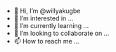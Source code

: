 - 👋 Hi, I’m @willyakugbe
- 👀 I’m interested in ...
- 🌱 I’m currently learning ...
- 💞️ I’m looking to collaborate on ...
- 📫 How to reach me ...

<!---
willyakugbe/willyakugbe is a ✨ special ✨ repository because its `README.md` (this file) appears on your GitHub profile.
You can click the Preview link to take a look at your changes.
--->
